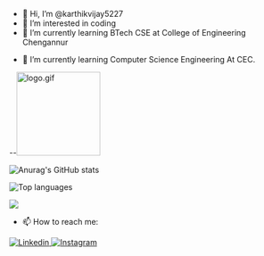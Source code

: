 - 👋 Hi, I’m @karthikvijay5227
- 👀 I’m interested in coding
- 🌱 I’m currently learning BTech CSE at College of Engineering Chengannur
<!---
karthikvijay5227/karthikvijay5227 is a ✨ special ✨ repository because its `README.md` (this file) appears on your GitHub profile.
You can click the Preview link to take a look at your changes.
--->






- 🌱 I’m currently learning Computer Science Engineering At CEC.

--<img src="https://github.com/karthikvijay5227/karthikvijay5227/blob/main/karthikkk.gif" width=150px alt="logo.gif"/>

![Anurag's GitHub stats](https://github-readme-stats.vercel.app/api?username=karthikvijay5227&show_icons=true&theme=tokyonight)

![Top languages](https://github-readme-stats.vercel.app/api/top-langs/?username=karthikvijay5227&show_icons=true&theme=tokyonight)

![](https://komarev.com/ghpvc/?username=karthikvijay5227&color=blueviolet)

- 📫 How to reach me:

<a href="https://www.linkedin.com/in/karthikvijay5227/">
  <img src="https://img.shields.io/badge/linkedin-0077B5?logo=linkedin&logoColor=white&style=for-the-badge" alt="Linkedin"/>
</a>

<a href="https://www.instagram.com/karthik82228/">
  <img src="https://img.shields.io/badge/Instagram-E4405F?logo=instagram&logoColor=white&style=for-the-badge" alt="Instagram"/>
</a>



